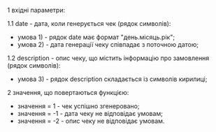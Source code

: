 1 вхідні параметри:

1.1 date - дата, коли генерується чек (рядок символів):
- умова 1) - рядок date має формат "день.місяць.рік";
- умова 2) - дата генерації чеку співпадає з поточною датою;

1.2 description - опис чеку, що містить інформацію про замовлення (рядок символів):
- умова 3) - рядок description складається із символів кирилиці;

2 значення, що повертаються функцією:
- значення = 1 - чек успішно згенеровано;
- значення = -1 - дата чеку не відповідає умовам;
- значення = -2 - опис чеку не відповідає умовам.
